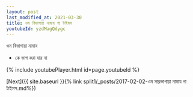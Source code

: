 ```yaml
---
layout: post
last_modified_at: 2021-03-30
title: ওম বিভাগায়া নামায গা টাইমস
youtubeId: yzdMagQdygc
---
```

 
 
 ওম বিভাগায়া নামায  
 
 -  কে ভাগ করা যায় না 
 
  
 
  
 
 
 
 
 
 


{% include youtubePlayer.html id=page.youtubeId %}
 
[Next]({{ site.baseurl }}{% link  split1/_posts/2017-02-02-ওম সারভাগায়া নামায গা টাইমস.md%})
 
